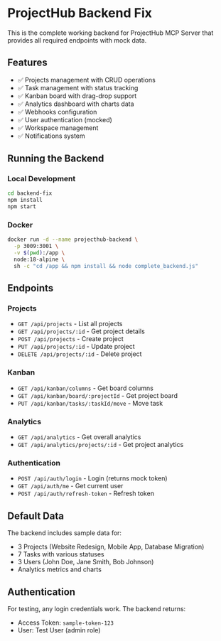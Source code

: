 # ProjectHub Backend Fix

This is the complete working backend for ProjectHub MCP Server that provides all required endpoints with mock data.

## Features

- ✅ Projects management with CRUD operations
- ✅ Task management with status tracking
- ✅ Kanban board with drag-drop support
- ✅ Analytics dashboard with charts data
- ✅ Webhooks configuration
- ✅ User authentication (mocked)
- ✅ Workspace management
- ✅ Notifications system

## Running the Backend

### Local Development
```bash
cd backend-fix
npm install
npm start
```

### Docker
```bash
docker run -d --name projecthub-backend \
  -p 3009:3001 \
  -v $(pwd):/app \
  node:18-alpine \
  sh -c "cd /app && npm install && node complete_backend.js"
```

## Endpoints

### Projects
- `GET /api/projects` - List all projects
- `GET /api/projects/:id` - Get project details
- `POST /api/projects` - Create project
- `PUT /api/projects/:id` - Update project
- `DELETE /api/projects/:id` - Delete project

### Kanban
- `GET /api/kanban/columns` - Get board columns
- `GET /api/kanban/board/:projectId` - Get project board
- `PUT /api/kanban/tasks/:taskId/move` - Move task

### Analytics
- `GET /api/analytics` - Get overall analytics
- `GET /api/analytics/projects/:id` - Get project analytics

### Authentication
- `POST /api/auth/login` - Login (returns mock token)
- `GET /api/auth/me` - Get current user
- `POST /api/auth/refresh-token` - Refresh token

## Default Data

The backend includes sample data for:
- 3 Projects (Website Redesign, Mobile App, Database Migration)
- 7 Tasks with various statuses
- 3 Users (John Doe, Jane Smith, Bob Johnson)
- Analytics metrics and charts

## Authentication

For testing, any login credentials work. The backend returns:
- Access Token: `sample-token-123`
- User: Test User (admin role)
